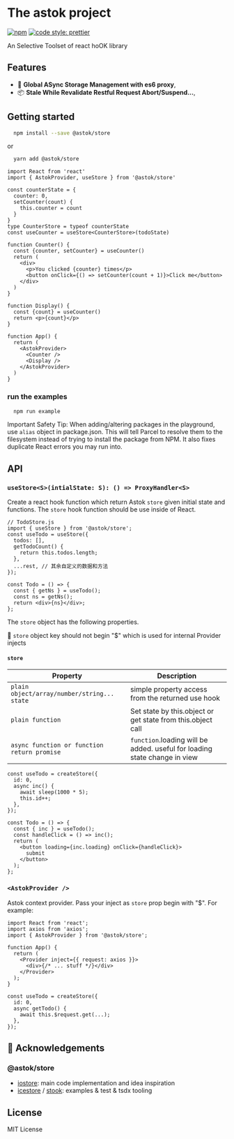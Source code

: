 # The astok project

[![npm](https://img.shields.io/npm/v/astok.svg)](https://www.npmjs.com/package/@astok) [![code style: prettier](https://img.shields.io/badge/code_style-prettier-ff69b4.svg)](https://github.com/prettier/prettier)

An Selective Toolset of react hoOK library

## Features

* 🎉 **Global ASync Storage Management with es6 proxy**,
* 📦 **Stale While Revalidate Restful Request Abort/Suspend...**,

## Getting started

```bash
  npm install --save @astok/store

```

  or

```bash
  yarn add @astok/store

```

```tsx
import React from 'react'
import { AstokProvider, useStore } from '@astok/store'

const counterState = {
  counter: 0,
  setCounter(count) {
    this.counter = count
  }
}
type CounterStore = typeof counterState
const useCounter = useStore<CounterStore>(todoState)

function Counter() {
  const {counter, setCounter} = useCounter()
  return (
    <div>
      <p>You clicked {counter} times</p>
      <button onClick={() => setCounter(count + 1)}>Click me</button>
    </div>
  )
}

function Display() {
  const {count} = useCounter()
  return <p>{count}</p>
}

function App() {
  return (
    <AstokProvider>
      <Counter />
      <Display />
    </AstokProvider>
  )
}
```

### run the examples

```sh
  npm run example
```

Important Safety Tip: When adding/altering packages in the playground, use `alias` object in package.json. This will tell Parcel to resolve them to the filesystem instead of trying to install the package from NPM. It also fixes duplicate React errors you may run into.


## API

### `useStore<S>(intialState: S): () => ProxyHandler<S>`

Create a react hook function which return Astok `store` given initial state and functions. The `store` hook function should be use inside of React.

```tsx
// TodoStore.js
import { useStore } from '@astok/store';
const useTodo = useStore({
  todos: [],
  getTodoCount() {
    return this.todos.length;
  },
  ...rest, // 其余自定义的数据和方法
});

const Todo = () => {
  const { getNs } = useTodo();
  const ns = getNs();
  return <div>{ns}</div>;
};
```

The `store` object has the following properties.

  🚫 `store` object key should not begin "$" which is used for internal Provider injects

#### `store`

| **Property**                                          | **Description**                                                                                                                                 |
| ----------------------------------------------------- | ----------------------------------------------------------------------------------------------------------------------------------------------- |
| `plain object/array/number/string... state`           | simple property access from the returned use hook                                                                                               |
| `plain function`                                      | Set state by this.object or get state from this.object call                                                                                     |
| `async function or function return promise`           | `function`.loading will be added. useful for loading state change in view

```tsx
const useTodo = createStore({
  id: 0,
  async inc() {
    await sleep(1000 * 5);
    this.id++;
  },
});

const Todo = () => {
  const { inc } = useTodo();
  const handleClick = () => inc();
  return (
    <button loading={inc.loading} onClick={handleClick}>
      submit
    </button>
  );
};
```

### `<AstokProvider />`

Astok context provider. Pass your inject as `store` prop begin with "$". For example:

```tsx
import React from 'react';
import axios from 'axios';
import { AstokProvider } from '@astok/store';

function App() {
  return (
    <Provider inject={{ request: axios }}>
      <div>{/* ... stuff */}</div>
    </Provider>
  );
}

const useTodo = createStore({
  id: 0,
  async getTodo() {
    await this.$request.get(...);
  },
});
```

## 🎁 Acknowledgements

### @astok/store

- [iostore](https://github.com/yisbug/iostore): main code implementation and idea inspiration
- [icestore](https://github.com:ice-lab/icestore) / [stook](https://github.com/forsigner/stook):  examples & test & tsdx tooling

## License

MIT License
